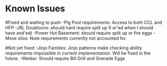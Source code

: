 # Known Issues

#Fixed and waiting to push
-Pig Pool requirements: Access to both CCL and HFP 
-JRL Doubloons: should hard require split up (I or'ed when I should have and'ed)
-Power Hut Basement: should require split up or fire eggs
-Move silos: Note requirements currently not accounted for.

#Not yet fixed
-Jinjo Families: Jinjo patterns make checking ability requirements impossible in current implementation. Will be fixed in the future.
-Weldar: Should require Bill Drill and Grenade Eggs
